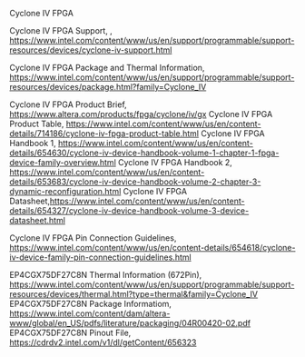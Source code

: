 

Cyclone IV FPGA 

Cyclone IV FPGA Support, , https://www.intel.com/content/www/us/en/support/programmable/support-resources/devices/cyclone-iv-support.html

Cyclone IV FPGA Package and Thermal Information, https://www.intel.com/content/www/us/en/support/programmable/support-resources/devices/package.html?family=Cyclone_IV


Cyclone IV FPGA Product Brief, https://www.altera.com/products/fpga/cyclone/iv/gx
Cyclone IV FPGA Product Table, https://www.intel.com/content/www/us/en/content-details/714186/cyclone-iv-fpga-product-table.html
Cyclone IV FPGA Handbook 1, https://www.intel.com/content/www/us/en/content-details/654630/cyclone-iv-device-handbook-volume-1-chapter-1-fpga-device-family-overview.html
Cyclone IV FPGA Handbook 2, https://www.intel.com/content/www/us/en/content-details/653683/cyclone-iv-device-handbook-volume-2-chapter-3-dynamic-reconfiguration.html
Cyclone IV FPGA Datasheet,https://www.intel.com/content/www/us/en/content-details/654327/cyclone-iv-device-handbook-volume-3-device-datasheet.html


Cyclone IV FPGA Pin Connection Guidelines, https://www.intel.com/content/www/us/en/content-details/654618/cyclone-iv-device-family-pin-connection-guidelines.html

EP4CGX75DF27C8N Thermal Information (672Pin), https://www.intel.com/content/www/us/en/support/programmable/support-resources/devices/thermal.html?type=thermal&family=Cyclone_IV
EP4CGX75DF27C8N Package Informatiom,  https://www.intel.com/content/dam/altera-www/global/en_US/pdfs/literature/packaging/04R00420-02.pdf
EP4CGX75DF27C8N Pinout File,  https://cdrdv2.intel.com/v1/dl/getContent/656323

